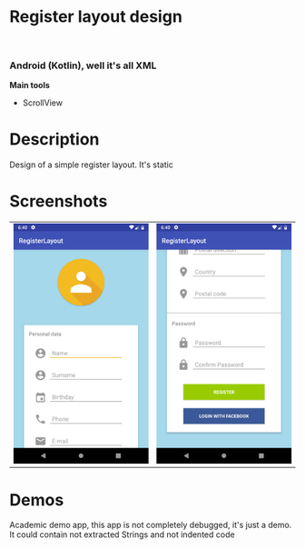
<h1>Register layout design</h1><br>
<h3>Android (Kotlin), well it's all XML</h3>
<b>Main tools</b>
<ul>
<li>ScrollView</li>
</ul>

<h1>Description</h1>
<p>Design of a simple register layout. It's static</p>

<h1>Screenshots</h1>

<table >
    <td style='border:0 !important'><img src='device-2019-02-05-124030.png'/></td>
    <td style='border:0 !important'><img src='device-2019-02-05-124056.png'/></td>
</table>


<h1>Demos</h1>
<p>Academic demo app, this app is not completely debugged, it's just a demo. It could contain not extracted Strings and not indented code</p>


